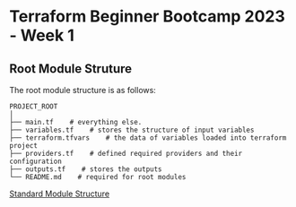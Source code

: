 # Terraform Beginner Bootcamp 2023 - Week 1

## Root Module Struture

The root module structure is as follows:

```
PROJECT_ROOT
│
├── main.tf    # everything else.
├── variables.tf    # stores the structure of input variables
├── terraform.tfvars    # the data of variables loaded into terraform project
├── providers.tf    # defined required providers and their configuration
├── outputs.tf    # stores the outputs
└── README.md    # required for root modules
```



  [Standard Module Structure](https://developer.hashicorp.com/terraform/language/modules/develop/structure)
